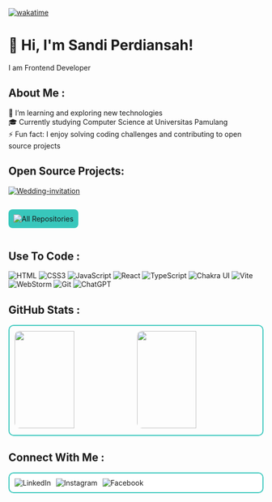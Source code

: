 [![wakatime](https://wakatime.com/badge/user/f141defe-4ab4-412a-9268-a99cc646a38f.svg)](https://wakatime.com/@f141defe-4ab4-412a-9268-a99cc646a38f)

# 👋 Hi, I'm Sandi Perdiansah!

I am Frontend Developer

## About Me :
🌱 I’m learning and exploring new technologies  
🎓 Currently studying Computer Science at Universitas Pamulang  
⚡ Fun fact: I enjoy solving coding challenges and contributing to open source projects

## Open Source Projects:
[![Wedding-invitation](https://github-readme-stats.vercel.app/api/pin/?username=sandiperdiansah&repo=wedding-invitation&border_color=38c7bc&bg_color=0D1117&title_color=C9D1D9&text_color=8B949E&icon_color=7F3FBF)](https://github.com/sandiperdiansah/wedding-invitation)

<p align="left" style="display: inline-block; background-color: #38c7bc; padding: 10px; border-radius: 8px;">
  <a href="https://github.com/sandiperdiansah?tab=repositories" target="_blank" style="text-decoration: none;">
    <img alt="All Repositories" title="All Repositories" src="https://img.shields.io/badge/-All%20Repos-38c7bc?style=for-the-badge&logo=koding&logoColor=white"/>
  </a>
</p>

## Use To Code :
![HTML](https://img.shields.io/badge/HTML5-E34F26?style=for-the-badge&logo=html5&logoColor=white)
![CSS3](https://img.shields.io/badge/CSS3-1572B6?style=for-the-badge&logo=css3&logoColor=white)
![JavaScript](https://img.shields.io/badge/JavaScript-F7DF1E?style=for-the-badge&logo=javascript&logoColor=black)
![React](https://img.shields.io/badge/React-61DBFB?style=for-the-badge&logo=react&logoColor=white)
![TypeScript](https://img.shields.io/badge/TypeScript-007ACC?style=for-the-badge&logo=typescript&logoColor=white)
![Chakra UI](https://img.shields.io/badge/Chakra_UI-319795?style=for-the-badge&logo=chakraui&logoColor=white)
![Vite](https://img.shields.io/badge/Vite-646CFF?style=for-the-badge&logo=vite&logoColor=white)
![WebStorm](https://img.shields.io/badge/WebStorm-000000?style=for-the-badge&logo=webstorm&logoColor=white)
![Git](https://img.shields.io/badge/Git-F05032?style=for-the-badge&logo=git&logoColor=white)
![ChatGPT](https://img.shields.io/badge/ChatGPT-00A400?style=for-the-badge&logo=openai&logoColor=white)

## GitHub Stats :
<div style="border: 2px solid #38c7bc; padding: 10px; border-radius: 10px;">
  <img src="https://github-readme-stats.vercel.app/api?username=sandiperdiansah&show_icons=true&count_private=true&theme=react&border_color=38c7bc&bg_color=0D1117&title_color=F85D7F&icon_color=F8D866" height="192px" width="49.5%" style="border-radius: 10px;"/>
  <img src="https://github-readme-stats.vercel.app/api/top-langs/?username=sandiperdiansah&langs_count=8&layout=compact&theme=react&border_color=38c7bc&bg_color=0D1117&title_color=F85D7F&icon_color=F8D866" height="192px" width="49.5%" style="border-radius: 10px;"/>
</div>

## Connect With Me :
<div style="border: 2px solid #38c7bc; padding: 10px; border-radius: 10px; display: flex; gap: 10px; background-color: #ffffff;">
  <a href="https://linkedin.com/in/sandi-perdiansah" target="_blank" style="text-decoration: none; margin: 0;">
    <img src="https://img.shields.io/badge/LinkedIn-0077B5?style=for-the-badge&logo=linkedin&logoColor=white" alt="LinkedIn" style="display: block;"/>
  </a>
  <a href="https://instagram.com/sandiperdiansah_" target="_blank" style="text-decoration: none; margin: 0;">
    <img src="https://img.shields.io/badge/Instagram-fe4164?style=for-the-badge&logo=instagram&logoColor=white" alt="Instagram" style="display: block;"/>
  </a>
  <a href="https://facebook.com/sdprdh" target="_blank" style="text-decoration: none; margin: 0;">
    <img src="https://img.shields.io/badge/Facebook-1877F2?style=for-the-badge&logo=facebook&logoColor=white" alt="Facebook" style="display: block;"/>
  </a>
</div>
